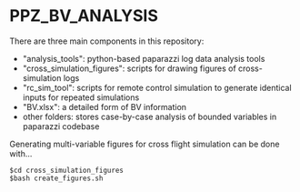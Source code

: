 # PPZ_BV_ANALYSIS
There are three main components in this repository:
* "analysis_tools": python-based paparazzi log data analysis tools
* "cross_simulation_figures": scripts for drawing figures of cross-simulation logs
* "rc_sim_tool": scripts for remote control simulation to generate identical inputs for repeated simulations
* "BV.xlsx": a detailed form of BV information
* other folders: stores case-by-case analysis of bounded variables in paparazzi codebase

Generating multi-variable figures for cross flight simulation can be done with...

```
$cd cross_simulation_figures
$bash create_figures.sh
```
